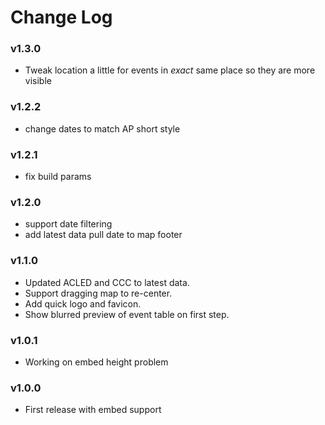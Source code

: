Change Log
==========

### v1.3.0

 * Tweak location a little for events in _exact_ same place so they are more visible

### v1.2.2

 * change dates to match AP short style

### v1.2.1

 * fix build params

### v1.2.0

 * support date filtering
 * add latest data pull date to map footer

### v1.1.0

 * Updated ACLED and CCC to latest data.
 * Support dragging map to re-center.
 * Add quick logo and favicon.
 * Show blurred preview of event table on first step.

### v1.0.1

 * Working on embed height problem

### v1.0.0

 * First release with embed support
